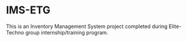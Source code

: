 # IMS-ETG
This is an Inventory Management System project completed during Elite-Techno group internship/training program.
